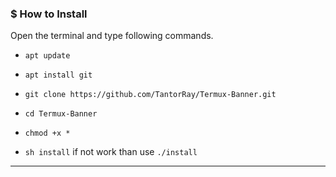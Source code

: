 ### $ How to Install

Open the terminal and type following commands.

* `apt update`

* `apt install git`

* `git clone https://github.com/TantorRay/Termux-Banner.git`

* `cd Termux-Banner`

* `chmod +x *`

* `sh install` if not work than use `./install`


------------------------------------------------------------------------
